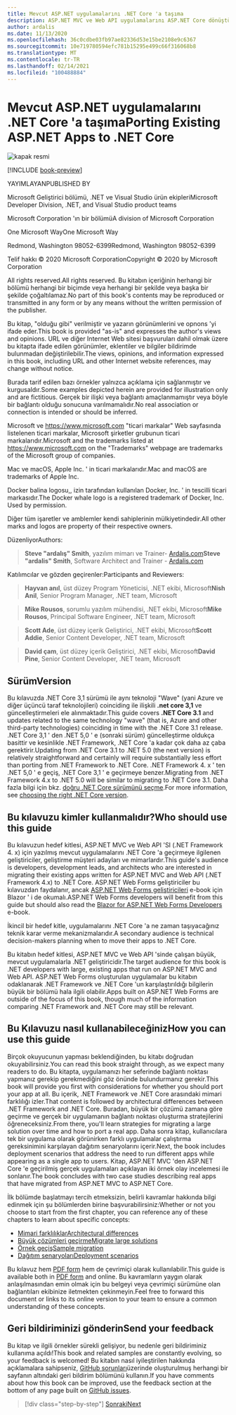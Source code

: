 ```yaml
---
title: Mevcut ASP.NET uygulamalarını .NET Core 'a taşıma
description: ASP.NET MVC ve Web API uygulamalarını ASP.NET Core dönüştürmeye yönelik ücretsiz kılavuz.
author: ardalis
ms.date: 11/13/2020
ms.openlocfilehash: 36c0cdbe03fb97ae82336d53e15be2108e9c6367
ms.sourcegitcommit: 10e719780594efc781b15295e499c66f316068b8
ms.translationtype: MT
ms.contentlocale: tr-TR
ms.lasthandoff: 02/14/2021
ms.locfileid: "100488884"
---
```

# <a name="porting-existing-aspnet-apps-to-net-core"></a><span data-ttu-id="bd905-103">Mevcut ASP.NET uygulamalarını .NET Core 'a taşıma</span><span class="sxs-lookup"><span data-stu-id="bd905-103">Porting Existing ASP.NET Apps to .NET Core</span></span>

![kapak resmi](./media/index/porting-existing-aspnet-apps.png)

[!INCLUDE [book-preview](../../../includes/book-preview.md)]

<span data-ttu-id="bd905-105">YAYIMLAYAN</span><span class="sxs-lookup"><span data-stu-id="bd905-105">PUBLISHED BY</span></span>

<span data-ttu-id="bd905-106">Microsoft Geliştirici bölümü, .NET ve Visual Studio ürün ekipleri</span><span class="sxs-lookup"><span data-stu-id="bd905-106">Microsoft Developer Division, .NET, and Visual Studio product teams</span></span>

<span data-ttu-id="bd905-107">Microsoft Corporation 'ın bir bölümü</span><span class="sxs-lookup"><span data-stu-id="bd905-107">A division of Microsoft Corporation</span></span>

<span data-ttu-id="bd905-108">One Microsoft Way</span><span class="sxs-lookup"><span data-stu-id="bd905-108">One Microsoft Way</span></span>

<span data-ttu-id="bd905-109">Redmond, Washington 98052-6399</span><span class="sxs-lookup"><span data-stu-id="bd905-109">Redmond, Washington 98052-6399</span></span>

<span data-ttu-id="bd905-110">Telif hakkı &copy; 2020 Microsoft Corporation</span><span class="sxs-lookup"><span data-stu-id="bd905-110">Copyright &copy; 2020 by Microsoft Corporation</span></span>

<span data-ttu-id="bd905-111">All rights reserved.</span><span class="sxs-lookup"><span data-stu-id="bd905-111">All rights reserved.</span></span> <span data-ttu-id="bd905-112">Bu kitabın içeriğinin herhangi bir bölümü herhangi bir biçimde veya herhangi bir şekilde veya başka bir şekilde çoğaltılamaz.</span><span class="sxs-lookup"><span data-stu-id="bd905-112">No part of this book's contents may be reproduced or transmitted in any form or by any means without the written permission of the publisher.</span></span>

<span data-ttu-id="bd905-113">Bu kitap, "olduğu gibi" verilmiştir ve yazarın görünümlerini ve opnons 'yi ifade eder.</span><span class="sxs-lookup"><span data-stu-id="bd905-113">This book is provided "as-is" and expresses the author's views and opinions.</span></span> <span data-ttu-id="bd905-114">URL ve diğer Internet Web sitesi başvuruları dahil olmak üzere bu kitapta ifade edilen görünümler, eklentiler ve bilgiler bildirimde bulunmadan değiştirilebilir.</span><span class="sxs-lookup"><span data-stu-id="bd905-114">The views, opinions, and information expressed in this book, including URL and other Internet website references, may change without notice.</span></span>

<span data-ttu-id="bd905-115">Burada tarif edilen bazı örnekler yalnızca açıklama için sağlanmıştır ve kurgusaldır.</span><span class="sxs-lookup"><span data-stu-id="bd905-115">Some examples depicted herein are provided for illustration only and are fictitious.</span></span> <span data-ttu-id="bd905-116">Gerçek bir ilişki veya bağlantı amaçlanmamıştır veya böyle bir bağlantı olduğu sonucuna varılmamalıdır.</span><span class="sxs-lookup"><span data-stu-id="bd905-116">No real association or connection is intended or should be inferred.</span></span>

<span data-ttu-id="bd905-117">Microsoft ve <https://www.microsoft.com> "ticari markalar" Web sayfasında listelenen ticari markalar, Microsoft şirketler grubunun ticari markalarıdır.</span><span class="sxs-lookup"><span data-stu-id="bd905-117">Microsoft and the trademarks listed at <https://www.microsoft.com> on the "Trademarks" webpage are trademarks of the Microsoft group of companies.</span></span>

<span data-ttu-id="bd905-118">Mac ve macOS, Apple Inc. ' in ticari markalarıdır.</span><span class="sxs-lookup"><span data-stu-id="bd905-118">Mac and macOS are trademarks of Apple Inc.</span></span>

<span data-ttu-id="bd905-119">Docker balina logosu,, izin tarafından kullanılan Docker, Inc. ' in tescilli ticari markasıdır.</span><span class="sxs-lookup"><span data-stu-id="bd905-119">The Docker whale logo is a registered trademark of Docker, Inc. Used by permission.</span></span>

<span data-ttu-id="bd905-120">Diğer tüm işaretler ve amblemler kendi sahiplerinin mülkiyetindedir.</span><span class="sxs-lookup"><span data-stu-id="bd905-120">All other marks and logos are property of their respective owners.</span></span>

<span data-ttu-id="bd905-121">Düzenliyor</span><span class="sxs-lookup"><span data-stu-id="bd905-121">Authors:</span></span>

> <span data-ttu-id="bd905-122">**Steve "ardalış" Smith**, yazılım mimarı ve Trainer- [Ardalis.com](https://ardalis.com)</span><span class="sxs-lookup"><span data-stu-id="bd905-122">**Steve "ardalis" Smith**, Software Architect and Trainer - [Ardalis.com](https://ardalis.com)</span></span>

<span data-ttu-id="bd905-123">Katılımcılar ve gözden geçirenler:</span><span class="sxs-lookup"><span data-stu-id="bd905-123">Participants and Reviewers:</span></span>

> <span data-ttu-id="bd905-124">**Hayvan anıl**, üst düzey Program Yöneticisi, .NET ekibi, Microsoft</span><span class="sxs-lookup"><span data-stu-id="bd905-124">**Nish Anil**, Senior Program Manager, .NET team, Microsoft</span></span>

> <span data-ttu-id="bd905-125">**Mike Rousos**, sorumlu yazılım mühendisi, .NET ekibi, Microsoft</span><span class="sxs-lookup"><span data-stu-id="bd905-125">**Mike Rousos**, Principal Software Engineer, .NET team, Microsoft</span></span>

> <span data-ttu-id="bd905-126">**Scott Ade**, üst düzey içerik Geliştirici, .NET ekibi, Microsoft</span><span class="sxs-lookup"><span data-stu-id="bd905-126">**Scott Addie**, Senior Content Developer, .NET team, Microsoft</span></span>

> <span data-ttu-id="bd905-127">**David çam**, üst düzey içerik Geliştirici, .NET ekibi, Microsoft</span><span class="sxs-lookup"><span data-stu-id="bd905-127">**David Pine**, Senior Content Developer, .NET team, Microsoft</span></span>

## <a name="version"></a><span data-ttu-id="bd905-128">Sürüm</span><span class="sxs-lookup"><span data-stu-id="bd905-128">Version</span></span>

<span data-ttu-id="bd905-129">Bu kılavuzda .NET Core 3,1 sürümü ile aynı teknoloji "Wave" (yani Azure ve diğer üçüncü taraf teknolojileri) coinciding ile ilişkili **.net core 3,1** ve güncelleştirmeleri ele alınmaktadır.</span><span class="sxs-lookup"><span data-stu-id="bd905-129">This guide covers **.NET Core 3.1** and updates related to the same technology "wave" (that is, Azure and other third-party technologies) coinciding in time with the .NET Core 3.1 release.</span></span> <span data-ttu-id="bd905-130">.NET Core 3,1 ' den .NET 5,0 ' e (sonraki sürüm) güncelleştirme oldukça basittir ve kesinlikle .NET Framework, .NET Core 'a kadar çok daha az çaba gerektirir.</span><span class="sxs-lookup"><span data-stu-id="bd905-130">Updating from .NET Core 3.1 to .NET 5.0 (the next version) is relatively straightforward and certainly will require substantially less effort than porting from .NET Framework to .NET Core.</span></span> <span data-ttu-id="bd905-131">.NET Framework 4. x ' ten .NET 5,0 ' e geçiş, .NET Core 3,1 ' e geçirmeye benzer.</span><span class="sxs-lookup"><span data-stu-id="bd905-131">Migrating from .NET Framework 4.x to .NET 5.0 will be similar to migrating to .NET Core 3.1.</span></span> <span data-ttu-id="bd905-132">Daha fazla bilgi için bkz. [doğru .NET Core sürümünü seçme](choose-net-core-version.md).</span><span class="sxs-lookup"><span data-stu-id="bd905-132">For more information, see [choosing the right .NET Core version](choose-net-core-version.md).</span></span>

## <a name="who-should-use-this-guide"></a><span data-ttu-id="bd905-133">Bu kılavuzu kimler kullanmalıdır?</span><span class="sxs-lookup"><span data-stu-id="bd905-133">Who should use this guide</span></span>

<span data-ttu-id="bd905-134">Bu kılavuzun hedef kitlesi, ASP.NET MVC ve Web API 'SI (.NET Framework 4. x) için yazılmış mevcut uygulamalarını .NET Core 'a geçirmeye ilgilenen geliştiriciler, geliştirme müşteri adayları ve mimarlardır.</span><span class="sxs-lookup"><span data-stu-id="bd905-134">This guide's audience is developers, development leads, and architects who are interested in migrating their existing apps written for ASP.NET MVC and Web API (.NET Framework 4.x) to .NET Core.</span></span> <span data-ttu-id="bd905-135">ASP.NET Web Forms geliştiriciler bu kılavuzdan faydalanır, ancak [ASP.NET Web Forms geliştiricileri](https://docs.microsoft.com/dotnet/architecture/blazor-for-web-forms-developers/) e-book için Blazor ' i de okumalı.</span><span class="sxs-lookup"><span data-stu-id="bd905-135">ASP.NET Web Forms developers will benefit from this guide but should also read the [Blazor for ASP.NET Web Forms Developers](https://docs.microsoft.com/dotnet/architecture/blazor-for-web-forms-developers/) e-book.</span></span>

<span data-ttu-id="bd905-136">İkincil bir hedef kitle, uygulamalarını .NET Core 'a ne zaman taşıyacağınız teknik karar verme mekanizmalarıdır.</span><span class="sxs-lookup"><span data-stu-id="bd905-136">A secondary audience is technical decision-makers planning when to move their apps to .NET Core.</span></span>

<span data-ttu-id="bd905-137">Bu kitabın hedef kitlesi, ASP.NET MVC ve Web API 'sinde çalışan büyük, mevcut uygulamalarla .NET geliştiricidir.</span><span class="sxs-lookup"><span data-stu-id="bd905-137">The target audience for this book is .NET developers with large, existing apps that run on ASP.NET MVC and Web API.</span></span> <span data-ttu-id="bd905-138">ASP.NET Web Forms oluşturulan uygulamalar bu kitabın odaklanarak .NET Framework ve .NET Core 'un karşılaştırıldığı bilgilerin büyük bir bölümü hala ilgili olabilir.</span><span class="sxs-lookup"><span data-stu-id="bd905-138">Apps built on ASP.NET Web Forms are outside of the focus of this book, though much of the information comparing .NET Framework and .NET Core may still be relevant.</span></span>

## <a name="how-you-can-use-this-guide"></a><span data-ttu-id="bd905-139">Bu Kılavuzu nasıl kullanabileceğiniz</span><span class="sxs-lookup"><span data-stu-id="bd905-139">How you can use this guide</span></span>

<span data-ttu-id="bd905-140">Birçok okuyucunun yapması beklendiğinden, bu kitabı doğrudan okuyabilirsiniz.</span><span class="sxs-lookup"><span data-stu-id="bd905-140">You can read this book straight through, as we expect many readers to do.</span></span> <span data-ttu-id="bd905-141">Bu kitapta, uygulamanızı her seferinde bağlantı noktası yapmanız gerekip gerekmediğini göz önünde bulundurmanız gerekir.</span><span class="sxs-lookup"><span data-stu-id="bd905-141">This book will provide you first with considerations for whether you should port your app at all.</span></span> <span data-ttu-id="bd905-142">Bu içerik, .NET Framework ve .NET Core arasındaki mimari farklılığı izler.</span><span class="sxs-lookup"><span data-stu-id="bd905-142">That content is followed by architectural differences between .NET Framework and .NET Core.</span></span> <span data-ttu-id="bd905-143">Buradan, büyük bir çözümü zamana göre geçirme ve gerçek bir uygulamanın bağlantı noktası oluşturma stratejilerini öğreneceksiniz.</span><span class="sxs-lookup"><span data-stu-id="bd905-143">From there, you'll learn strategies for migrating a large solution over time and how to port a real app.</span></span> <span data-ttu-id="bd905-144">Daha sonra kitap, kullanıcılara tek bir uygulama olarak görünirken farklı uygulamalar çalıştırma gereksinimini karşılayan dağıtım senaryolarını içerir.</span><span class="sxs-lookup"><span data-stu-id="bd905-144">Next, the book includes deployment scenarios that address the need to run different apps while appearing as a single app to users.</span></span> <span data-ttu-id="bd905-145">Kitap, ASP.NET MVC 'den ASP.NET Core 'e geçirilmiş gerçek uygulamaları açıklayan iki örnek olay incelemesi ile sonlanır.</span><span class="sxs-lookup"><span data-stu-id="bd905-145">The book concludes with two case studies describing real apps that have migrated from ASP.NET MVC to ASP.NET Core.</span></span>

<span data-ttu-id="bd905-146">İlk bölümde başlatmayı tercih etmeksizin, belirli kavramlar hakkında bilgi edinmek için şu bölümlerden birine başvurabilirsiniz:</span><span class="sxs-lookup"><span data-stu-id="bd905-146">Whether or not you choose to start from the first chapter, you can reference any of these chapters to learn about specific concepts:</span></span>

- [<span data-ttu-id="bd905-147">Mimari farklılıklar</span><span class="sxs-lookup"><span data-stu-id="bd905-147">Architectural differences</span></span>](architectural-differences.md)
- [<span data-ttu-id="bd905-148">Büyük çözümleri geçirme</span><span class="sxs-lookup"><span data-stu-id="bd905-148">Migrate large solutions</span></span>](migrate-large-solutions.md)
- [<span data-ttu-id="bd905-149">Örnek geçiş</span><span class="sxs-lookup"><span data-stu-id="bd905-149">Sample migration</span></span>](example-migration-eshop.md)
- [<span data-ttu-id="bd905-150">Dağıtım senaryoları</span><span class="sxs-lookup"><span data-stu-id="bd905-150">Deployment scenarios</span></span>](deployment-scenarios.md)

<span data-ttu-id="bd905-151">Bu kılavuz hem [PDF form](https://aka.ms/aspnet-porting-ebook) hem de çevrimiçi olarak kullanılabilir.</span><span class="sxs-lookup"><span data-stu-id="bd905-151">This guide is available both in [PDF form](https://aka.ms/aspnet-porting-ebook) and online.</span></span> <span data-ttu-id="bd905-152">Bu kavramların yaygın olarak anlaşılmasından emin olmak için bu belgeyi veya çevrimiçi sürümüne olan bağlantıları ekibinize iletmekten çekinmeyin.</span><span class="sxs-lookup"><span data-stu-id="bd905-152">Feel free to forward this document or links to its online version to your team to ensure a common understanding of these concepts.</span></span>

## <a name="send-your-feedback"></a><span data-ttu-id="bd905-153">Geri bildiriminizi gönderin</span><span class="sxs-lookup"><span data-stu-id="bd905-153">Send your feedback</span></span>

<span data-ttu-id="bd905-154">Bu kitap ve ilgili örnekler sürekli gelişiyor, bu nedenle geri bildiriminiz kullanıma açıldı!</span><span class="sxs-lookup"><span data-stu-id="bd905-154">This book and related samples are constantly evolving, so your feedback is welcomed!</span></span> <span data-ttu-id="bd905-155">Bu kitabın nasıl iyileştirilen hakkında açıklamalara sahipseniz, [GitHub sorunları](https://github.com/dotnet/docs/issues)üzerinde oluşturulmuş herhangi bir sayfanın altındaki geri bildirim bölümünü kullanın.</span><span class="sxs-lookup"><span data-stu-id="bd905-155">If you have comments about how this book can be improved, use the feedback section at the bottom of any page built on [GitHub issues](https://github.com/dotnet/docs/issues).</span></span>

>[!div class="step-by-step"]
>[<span data-ttu-id="bd905-156">Sonraki</span><span class="sxs-lookup"><span data-stu-id="bd905-156">Next</span></span>](introduction.md)
